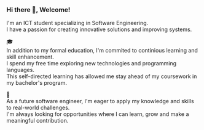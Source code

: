 ### Hi there 👋, Welcome!

I'm an ICT student specializing in Software Engineering.<br>
I have a passion for creating innovative solutions and improving systems.

🎓<br>
In addition to my formal education, I'm commited to continious learning and skill enhancement.<br>
I spend my free time exploring new technologies and programming languages.<br>
This self-directed learning has allowed me stay ahead of my coursework in my bachelor's program.

💼<br>
As a future software engineer, I'm eager to apply my knowledge and skills to real-world challenges.<br>
I'm always looking for opportunities where I can learn, grow and make a meaningful contribution.
